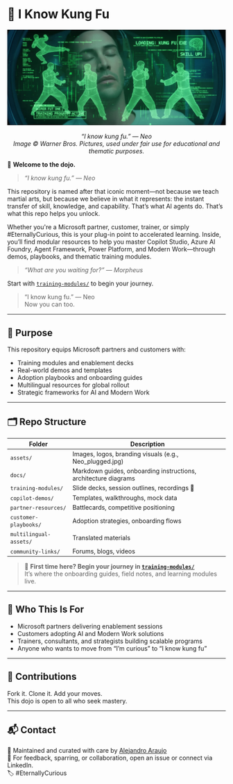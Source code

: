 # 🥋 I Know Kung Fu

<p align="center">
  <img src="assets/Neo-plugged.jpg" alt="Neo plugged into the Matrix" width="600"/>
</p>

<p align="center"><em>“I know kung fu.” — Neo<br>
Image © Warner Bros. Pictures, used under fair use for educational and thematic purposes.</em></p>

🥋 **Welcome to the dojo.**

> _“I know kung fu.” — Neo_

This repository is named after that iconic moment—not because we teach martial arts, but because we believe in what it represents: the instant transfer of skill, knowledge, and capability. That’s what AI agents do. That’s what this repo helps you unlock.

Whether you're a Microsoft partner, customer, trainer, or simply #EternallyCurious, this is your plug-in point to accelerated learning. Inside, you’ll find modular resources to help you master Copilot Studio, Azure AI Foundry, Agent Framework, Power Platform, and Modern Work—through demos, playbooks, and thematic training modules.

> _“What are you waiting for?” — Morpheus_

Start with [`training-modules/`](training-modules/) to begin your journey.


> “I know kung fu.” — Neo  
> Now you can too.

---

## 🎯 Purpose

This repository equips Microsoft partners and customers with:
- Training modules and enablement decks
- Real-world demos and templates
- Adoption playbooks and onboarding guides
- Multilingual resources for global rollout
- Strategic frameworks for AI and Modern Work

---

## 🗂️ Repo Structure

| Folder | Description |
|--------|-------------|
| `assets/` | Images, logos, branding visuals (e.g., Neo_plugged.jpg) |
| `docs/` | Markdown guides, onboarding instructions, architecture diagrams |
| `training-modules/` | Slide decks, session outlines, recordings 🥋 |
| `copilot-demos/` | Templates, walkthroughs, mock data |
| `partner-resources/` | Battlecards, competitive positioning |
| `customer-playbooks/` | Adoption strategies, onboarding flows |
| `multilingual-assets/` | Translated materials |
| `community-links/` | Forums, blogs, videos |

> 🥋 **First time here? Begin your journey in [`training-modules/`](training-modules/)**  
> It’s where the onboarding guides, field notes, and learning modules live.

---

## 🧠 Who This Is For

- Microsoft partners delivering enablement sessions
- Customers adopting AI and Modern Work solutions
- Trainers, consultants, and strategists building scalable programs
- Anyone who wants to move from “I’m curious” to “I know kung fu”

---

## 🤝 Contributions

Fork it. Clone it. Add your moves.  
This dojo is open to all who seek mastery.

---

## 📬 Contact

🧠 Maintained and curated with care by [Alejandro Araujo](https://www.linkedin.com/in/a2araujo)  
💬 For feedback, sparring, or collaboration, open an issue or connect via LinkedIn.  
🏷️ #EternallyCurious
